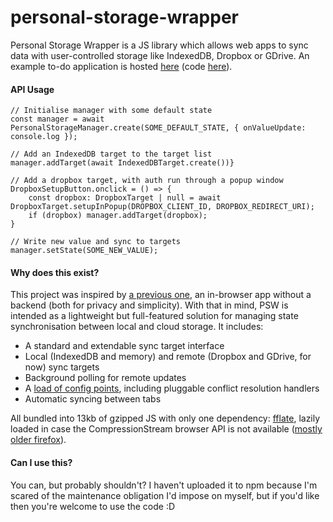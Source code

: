 # personal-storage-wrapper

Personal Storage Wrapper is a JS library which allows web apps to sync data with user-controlled storage like IndexedDB, Dropbox or GDrive. An example to-do application is hosted [here](https://athenodoros.github.io/personal-storage-wrapper/) (code [here](https://github.com/Athenodoros/personal-storage-wrapper/blob/main/personal-storage-wrapper-example/src/application/index.tsx)).

#### API Usage

```
// Initialise manager with some default state
const manager = await PersonalStorageManager.create(SOME_DEFAULT_STATE, { onValueUpdate: console.log });

// Add an IndexedDB target to the target list
manager.addTarget(await IndexedDBTarget.create())}

// Add a dropbox target, with auth run through a popup window
DropboxSetupButton.onclick = () => {
    const dropbox: DropboxTarget | null = await DropboxTarget.setupInPopup(DROPBOX_CLIENT_ID, DROPBOX_REDIRECT_URI);
    if (dropbox) manager.addTarget(dropbox);
}

// Write new value and sync to targets
manager.setState(SOME_NEW_VALUE);
```

#### Why does this exist?

This project was inspired by [a previous one](https://github.com/Athenodoros/TopHat), an in-browser app without a backend (both for privacy and simplicity). With that in mind, PSW is intended as a lightweight but full-featured solution for managing state synchronisation between local and cloud storage. It includes:
- A standard and extendable sync target interface
- Local (IndexedDB and memory) and remote (Dropbox and GDrive, for now) sync targets
- Background polling for remote updates
- A [load of config points](https://github.com/Athenodoros/personal-storage-wrapper/blob/main/personal-storage-wrapper/src/manager/types/config.ts), including pluggable conflict resolution handlers
- Automatic syncing between tabs

All bundled into 13kb of gzipped JS with only one dependency: [fflate](https://www.npmjs.com/package/fflate), lazily loaded in case the CompressionStream browser API is not available ([mostly older firefox](https://caniuse.com/?search=compressionstream)).

#### Can I use this?

You can, but probably shouldn't? I haven't uploaded it to npm because I'm scared of the maintenance obligation I'd impose on myself, but if you'd like then you're welcome to use the code :D
